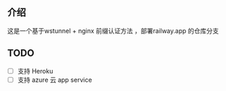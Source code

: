 
## 介绍
 这是一个基于wstunnel + nginx 前缀认证方法 ，部署railway.app 的仓库分支






## TODO
- [ ] 支持 Heroku 
- [ ] 支持 azure 云 app service
